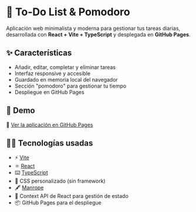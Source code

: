 # 📝 To-Do List & Pomodoro

Aplicación web minimalista y moderna para gestionar tus tareas diarias, desarrollada con **React + Vite + TypeScript** y desplegada en **GitHub Pages**.

## ✨ Características

- Añadir, editar, completar y eliminar tareas
- Interfaz responsive y accesible
- Guardado en memoria local del navegador
- Sección "pomodoro" para gestionar tu tiempo
- Despliegue en GitHub Pages

## 🚀 Demo

🔗 [Ver la aplicación en GitHub Pages](https://alexandracampo.github.io/to-do-pomodoro/)

## 🧑‍💻 Tecnologías usadas

- ⚡ [Vite](https://vitejs.dev/)
- ⚛️ [React](https://reactjs.org/)
- ⌨️ [TypeScript](https://www.typescriptlang.org/)
- 🎨 CSS personalizado (sin framework)
- 🖋️ [Manrope](https://fonts.google.com/specimen/Manrope)
- 🧠 Context API de React para gestión de estado
- 📦 GitHub Pages para el despliegue
